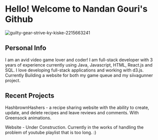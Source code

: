 # Hello! Welcome to Nandan Gouri's Github

![guilty-gear-strive-ky-kiske-2215663241](https://github.com/user-attachments/assets/bb37b4bf-f2e3-48b0-b5f4-15c089e296e1)

## Personal Info

I am an avid video game lover and coder! I am full-stack developer with 3 years of experience currently using Java, Javascript, HTML, React.js and SQL. I love developing full-stack applications and working with d3.js. Currently Building a website for both my game queue and my siivagunner project.

## Recent Projects 
HashbrownHashers - a recipe sharing website with the ability to create, update, and delete recipes and leave reviews and comments. With Greensock animations.

Website - Under Construction. Currently in the works of handling the problem of youtube playlist that is too long. :)
